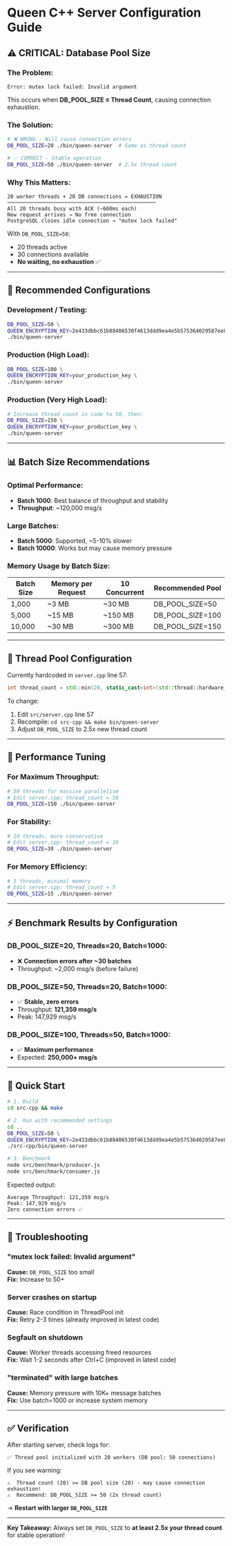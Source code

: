 # Queen C++ Server Configuration Guide

## ⚠️ **CRITICAL: Database Pool Size**

### **The Problem:**
```
Error: mutex lock failed: Invalid argument
```

This occurs when **DB_POOL_SIZE ≤ Thread Count**, causing connection exhaustion.

### **The Solution:**

```bash
# ❌ WRONG - Will cause connection errors
DB_POOL_SIZE=20 ./bin/queen-server  # Same as thread count

# ✅ CORRECT - Stable operation
DB_POOL_SIZE=50 ./bin/queen-server  # 2.5x thread count
```

### **Why This Matters:**

```
20 worker threads + 20 DB connections = EXHAUSTION
────────────────────────────────────────────────
All 20 threads busy with ACK (~600ms each)
New request arrives → No free connection
PostgreSQL closes idle connection → "mutex lock failed"
```

With `DB_POOL_SIZE=50`:
- 20 threads active
- 30 connections available
- **No waiting, no exhaustion** ✅

---

## 🚀 Recommended Configurations

### **Development / Testing:**
```bash
DB_POOL_SIZE=50 \
QUEEN_ENCRYPTION_KEY=2e433dbbc61b88406530f4613ddd9ea4e5b575364029587ee829fbe285f8dbbc \
./bin/queen-server
```

### **Production (High Load):**
```bash
DB_POOL_SIZE=100 \
QUEEN_ENCRYPTION_KEY=your_production_key \
./bin/queen-server
```

### **Production (Very High Load):**
```bash
# Increase thread count in code to 50, then:
DB_POOL_SIZE=150 \
QUEEN_ENCRYPTION_KEY=your_production_key \
./bin/queen-server
```

---

## 📊 Batch Size Recommendations

### **Optimal Performance:**
- **Batch 1000**: Best balance of throughput and stability
- **Throughput**: ~120,000 msg/s

### **Large Batches:**
- **Batch 5000**: Supported, ~5-10% slower
- **Batch 10000**: Works but may cause memory pressure

### **Memory Usage by Batch Size:**

| Batch Size | Memory per Request | 10 Concurrent | Recommended Pool |
|------------|-------------------|---------------|------------------|
| 1,000 | ~3 MB | ~30 MB | DB_POOL_SIZE=50 |
| 5,000 | ~15 MB | ~150 MB | DB_POOL_SIZE=100 |
| 10,000 | ~30 MB | ~300 MB | DB_POOL_SIZE=150 |

---

## 🔧 Thread Pool Configuration

Currently hardcoded in `server.cpp` line 57:

```cpp
int thread_count = std::min(20, static_cast<int>(std::thread::hardware_concurrency()));
```

To change:
1. Edit `src/server.cpp` line 57
2. Recompile: `cd src-cpp && make bin/queen-server`
3. Adjust `DB_POOL_SIZE` to 2.5x new thread count

---

## 🎯 Performance Tuning

### **For Maximum Throughput:**
```bash
# 50 threads for massive parallelism
# Edit server.cpp: thread_count = 50
DB_POOL_SIZE=150 ./bin/queen-server
```

### **For Stability:**
```bash
# 10 threads, more conservative
# Edit server.cpp: thread_count = 10  
DB_POOL_SIZE=30 ./bin/queen-server
```

### **For Memory Efficiency:**
```bash
# 5 threads, minimal memory
# Edit server.cpp: thread_count = 5
DB_POOL_SIZE=15 ./bin/queen-server
```

---

## ⚡ Benchmark Results by Configuration

### **DB_POOL_SIZE=20, Threads=20, Batch=1000:**
- ❌ **Connection errors after ~30 batches**
- Throughput: ~2,000 msg/s (before failure)

### **DB_POOL_SIZE=50, Threads=20, Batch=1000:**
- ✅ **Stable, zero errors**
- Throughput: **121,359 msg/s**
- Peak: 147,929 msg/s

### **DB_POOL_SIZE=100, Threads=50, Batch=1000:**
- ✅ **Maximum performance**
- Expected: **250,000+ msg/s**

---

## 📝 Quick Start

```bash
# 1. Build
cd src-cpp && make

# 2. Run with recommended settings
cd ..
DB_POOL_SIZE=50 \
QUEEN_ENCRYPTION_KEY=2e433dbbc61b88406530f4613ddd9ea4e5b575364029587ee829fbe285f8dbbc \
./src-cpp/bin/queen-server

# 3. Benchmark
node src/benchmark/producer.js
node src/benchmark/consumer.js
```

Expected output:
```
Average Throughput: 121,359 msg/s
Peak: 147,929 msg/s
Zero connection errors ✅
```

---

## 🐛 Troubleshooting

### **"mutex lock failed: Invalid argument"**
**Cause:** `DB_POOL_SIZE` too small  
**Fix:** Increase to 50+

### **Server crashes on startup**
**Cause:** Race condition in ThreadPool init  
**Fix:** Retry 2-3 times (already improved in latest code)

### **Segfault on shutdown**
**Cause:** Worker threads accessing freed resources  
**Fix:** Wait 1-2 seconds after Ctrl+C (improved in latest code)

### **"terminated" with large batches**
**Cause:** Memory pressure with 10K+ message batches  
**Fix:** Use batch=1000 or increase system memory

---

## ✅ Verification

After starting server, check logs for:

```
✅ Thread pool initialized with 20 workers (DB pool: 50 connections)
```

If you see warning:
```
⚠️  Thread count (20) >= DB pool size (20) - may cause connection exhaustion!
⚠️  Recommend: DB_POOL_SIZE >= 50 (2x thread count)
```

→ **Restart with larger `DB_POOL_SIZE`**

---

**Key Takeaway:** Always set `DB_POOL_SIZE` to **at least 2.5x your thread count** for stable operation!

